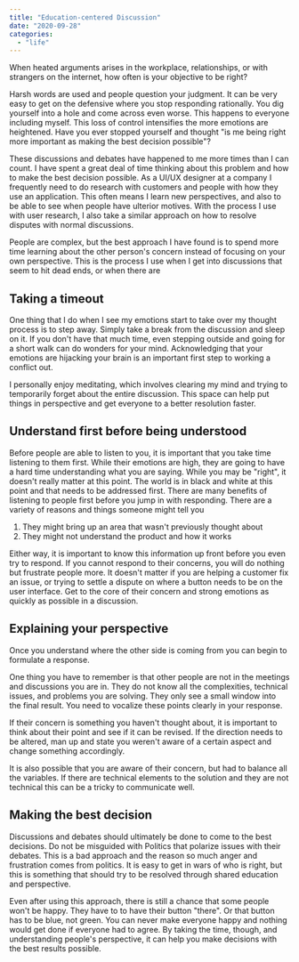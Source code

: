 ```yaml
---
title: "Education-centered Discussion"
date: "2020-09-28"
categories: 
  - "life"
---
```


When heated arguments arises in the workplace, relationships, or with strangers on the internet, how often is your objective to be right?

Harsh words are used and people question your judgment. It can be very easy to get on the defensive where you stop responding rationally. You dig yourself into a hole and come across even worse. This happens to everyone including myself. This loss of control intensifies the more emotions are heightened. Have you ever stopped yourself and thought "is me being right more important as making the best decision possible"?

These discussions and debates have happened to me more times than I can count. I have spent a great deal of time thinking about this problem and how to make the best decision possible. As a UI/UX designer at a company I frequently need to do research with customers and people with how they use an application. This often means I learn new perspectives, and also to be able to see when people have ulterior motives. With the process I use with user research, I also take a similar approach on how to resolve disputes with normal discussions.

People are complex, but the best approach I have found is to spend more time learning about the other person's concern instead of focusing on your own perspective. This is the process I use when I get into discussions that seem to hit dead ends, or when there are

## Taking a timeout

One thing that I do when I see my emotions start to take over my thought process is to step away. Simply take a break from the discussion and sleep on it. If you don't have that much time, even stepping outside and going for a short walk can do wonders for your mind. Acknowledging that your emotions are hijacking your brain is an important first step to working a conflict out.

I personally enjoy meditating, which involves clearing my mind and trying to temporarily forget about the entire discussion. This space can help put things in perspective and get everyone to a better resolution faster.

## Understand first before being understood

Before people are able to listen to you, it is important that you take time listening to them first. While their emotions are high, they are going to have a hard time understanding what you are saying. While you may be "right", it doesn't really matter at this point. The world is in black and white at this point and that needs to be addressed first. There are many benefits of listening to people first before you jump in with responding. There are a variety of reasons and things someone might tell you

1. They might bring up an area that wasn't previously thought about
2. They might not understand the product and how it works

Either way, it is important to know this information up front before you even try to respond. If you cannot respond to their concerns, you will do nothing but frustrate people more. It doesn't matter if you are helping a customer fix an issue, or trying to settle a dispute on where a button needs to be on the user interface. Get to the core of their concern and strong emotions as quickly as possible in a discussion.

## Explaining your perspective

Once you understand where the other side is coming from you can begin to formulate a response.

One thing you have to remember is that other people are not in the meetings and discussions you are in. They do not know all the complexities, technical issues, and problems you are solving. They only see a small window into the final result. You need to vocalize these points clearly in your response.

If their concern is something you haven't thought about, it is important to think about their point and see if it can be revised. If the direction needs to be altered, man up and state you weren't aware of a certain aspect and change something accordingly.

It is also possible that you are aware of their concern, but had to balance all the variables. If there are technical elements to the solution and they are not technical this can be a tricky to communicate well.

## Making the best decision

Discussions and debates should ultimately be done to come to the best decisions. Do not be misguided with Politics that polarize issues with their debates. This is a bad approach and the reason so much anger and frustration comes from politics. It is easy to get in wars of who is right, but this is something that should try to be resolved through shared education and perspective.

Even after using this approach, there is still a chance that some people won't be happy. They have to to have their button "there". Or that button has to be blue, not green. You can never make everyone happy and nothing would get done if everyone had to agree. By taking the time, though, and understanding people's perspective, it can help you make decisions with the best results possible.
